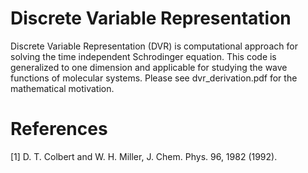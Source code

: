 # Discrete Variable Representation
Discrete Variable Representation (DVR) is computational approach for solving the time independent Schrodinger equation.
This code is generalized to one dimension and applicable for studying the wave functions of molecular systems. Please see dvr_derivation.pdf for the mathematical motivation. 

# References
[1] D. T. Colbert and W. H. Miller, J. Chem. Phys. 96, 1982 (1992).

